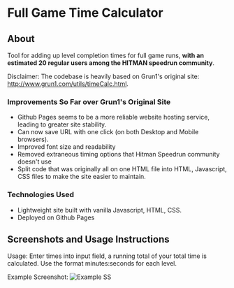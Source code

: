 # Full Game Time Calculator

## About

Tool for adding up level completion times for full game runs, **with an estimated 20 regular users among the HITMAN speedrun community**.

Disclaimer: The codebase is heavily based on Grun1's original site: http://www.grun1.com/utils/timeCalc.html.

### Improvements So Far over Grun1's Original Site

- Github Pages seems to be a more reliable website hosting service, leading to greater site stability.
- Can now save URL with one click (on both Desktop and Mobile browsers).
- Improved font size and readability
- Removed extraneous timing options that Hitman Speedrun community doesn't use
- Split code that was originally all on one HTML file into HTML, Javascript, CSS files to make the site easier to maintain.

### Technologies Used

- Lightweight site built with vanilla Javascript, HTML, CSS.
- Deployed on Github Pages

## Screenshots and Usage Instructions

Usage: Enter times into input field, a running total of your total time is calculated. Use the format minutes:seconds for each level.

Example Screenshot:
![Example SS](https://media.discordapp.net/attachments/833505136290299935/993975753937010778/unknown.png?width=960&height=670)
